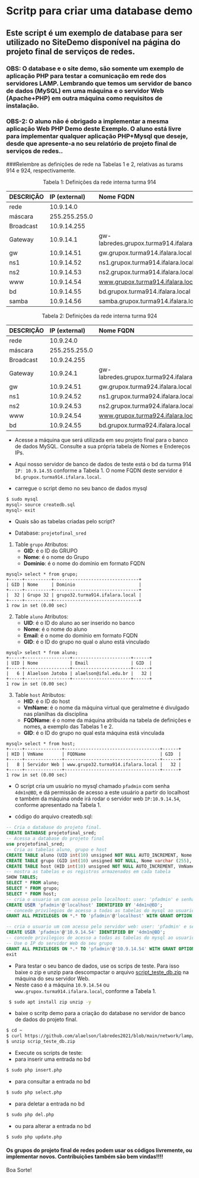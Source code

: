 # Scritp para criar uma database demo 
## Este script é um exemplo de database para ser utilizado no SiteDemo disponível na página do projeto final de serviços de redes.
### OBS: O database e o site demo, são somente um exemplo de aplicação PHP para testar a comunicação em rede dos servidores LAMP. Lembrando que temos um servidor de banco de dados (MySQL) em uma máquina e o servidor Web (Apache+PHP) em outra máquina como requisitos de instalação.
### OBS-2: O aluno não é obrigado a implementar a mesma aplicação Web PHP Demo deste Exemplo. O aluno está livre para implementar qualquer aplicação PHP+Mysql que deseje, desde que apresente-a no seu relatório de projeto final de serviços de redes..


###Relembre as definições de rede na Tabelas 1 e 2, relativas as turams 914 e 924, respectivamente.

<p><center> Tabela 1: Definições da rede interna turma 914</center></p>

| DESCRIÇÃO   | IP (external) | Nome FQDN                                 |
|:------------|:------------- |:------------------------------------------|
| rede        | 10.9.14.0     |                                           |
| máscara     | 255.255.255.0 |                                           |
| Broadcast   | 10.9.14.255   |                                           |
| Gateway     | 10.9.14.1     | gw-labredes.grupox.turma914.ifalara.local |
| gw          | 10.9.14.51    | gw.grupox.turma914.ifalara.local          |
| ns1         | 10.9.14.52    | ns1.grupox.turma914.ifalara.local         |
| ns2         | 10.9.14.53    | ns2.grupox.turma914.ifalara.local         |
| www         | 10.9.14.54    | www.grupox.turma914.ifalara.local         |
| bd          | 10.9.14.55    | bd.grupox.turma914.ifalara.local          |
| samba       | 10.9.14.56    | samba.grupox.turma914.ifalara.local       |

<p><center> Tabela 2: Definições da rede interna turma 924</center></p>

| DESCRIÇÃO   | IP (external) | Nome FQDN                                 |
|:------------|:------------- |:------------------------------------------|
| rede        | 10.9.24.0     |                                           |
| máscara     | 255.255.255.0 |                                           |
| Broadcast   | 10.9.24.255   |                                           |
| Gateway     | 10.9.24.1     | gw-labredes.grupox.turma924.ifalara.local |
| gw          | 10.9.24.51    | gw.grupox.turma924.ifalara.local          |
| ns1         | 10.9.24.52    | ns1.grupox.turma924.ifalara.local         |
| ns2         | 10.9.24.53    | ns2.grupox.turma924.ifalara.local         |
| www         | 10.9.24.54    | www.grupox.turma924.ifalara.local         |
| bd          | 10.9.24.55    | bd.grupox.turma924.ifalara.local          |

* Acesse a máquina que será utilizada em seu projeto final para o banco de dados MySQL. Consulte a sua própria tabela de Nomes e Endereços IPs.
* Aqui nosso servidor de banco de dados de teste está o bd da turma 914 ``IP: 10.9.14.55`` conforme a Tabela 1. O nome FQDN deste servidor é ``bd.grupox.turma914.ifalara.local``.

* carregue o script demo no seu banco de dados mysql
```bash
$ sudo mysql
mysql> source createdb.sql
mysql> exit
```
* Quais são as tabelas criadas pelo script?

* Database: ``projetofinal_sred``

1. Table ``grupo``
   Atributos:
      * **GID**: é o ID do GRUPO
      * **Nome**: é o nome do Grupo
      * **Domínio**: é o nome do domínio em formato FQDN
```
mysql> select * from grupo;
+-----+----------+--------------------------------+
| GID | Nome     | Dominio                        |
+-----+----------+--------------------------------+
|  32 | Grupo 32 | grupo32.turma914.ifalara.local |
+-----+----------+--------------------------------+
1 row in set (0.00 sec)

```
2. Table ``aluno``
   Atributos:
      * **UID**: é o ID do aluno ao ser inserido no banco
      * **Nome**: é o nome do aluno
      * **Email**: é o nome do domínio em formato FQDN
      * **GID**: é o ID do grupo no qual o aluno está vinculado
```
mysql> select * from aluno;
+-----+-----------------+----------------------+------+
| UID | Nome            | Email                | GID  |
+-----+-----------------+----------------------+------+
|   6 | Alaelson Jatoba | alaelson@ifal.edu.br |   32 |
+-----+-----------------+----------------------+------+
1 row in set (0.00 sec)

```
3. Table ``host``
   Atributos:
      * **HID**: é o ID do host
      * **VmName**: é o nome da máquina virtual que geralmetne é divulgado nas planilhas da disciplina
      * **FQDName**: é o nome da máquina atribuída na tabela de definições e nomes, a exemplo das Tabelas 1 e 2.
      * **GID**: é o ID do grupo no qual esta máquina está vinculada
```
mysql> select * from host;
+-----+--------------+------------------------------------+------+
| HID | VmName       | FQDName                            | GID  |
+-----+--------------+------------------------------------+------+
|   8 | Servidor Web | www.grupo32.turma914.ifalara.local |   32 |
+-----+--------------+------------------------------------+------+
1 row in set (0.00 sec)

```

* O script cria um usuário no mysql chamado ``pfadmin`` com senha ``4dm1n@BD``, e dá permissão de acesso a este usuário a partir do localhost e também da máquina onde irá rodar o servidor web ``IP:10.9.14.54``, conforme apresentado na Tabela 1. 

* código do arquivo createdb.sql:

```sql
-- Cria o database do projeto final.
CREATE DATABASE projetofinal_sred;
-- Acessa a database do projeto final
use projetofinal_sred;
-- Cria as tabelas aluno, grupo e host
CREATE TABLE aluno (UID int(10) unsigned NOT NULL AUTO_INCREMENT, Nome varchar (255), Email varchar (255), GID int,PRIMARY KEY (`UID`)) ENGINE=InnoDB DEFAULT CHARSET=utf8;
CREATE TABLE grupo (GID int(10) unsigned NOT NULL, Nome varchar (255), Dominio varchar (255), PRIMARY KEY (`GID`)) ENGINE=InnoDB DEFAULT CHARSET=utf8;
CREATE TABLE host (HID int(10) unsigned NOT NULL AUTO_INCREMENT, VmName varchar (255), FQDName varchar (255), GID int, PRIMARY KEY (`HID`)) ENGINE=InnoDB DEFAULT CHARSET=utf8;
-- mostra as tabelas e os registros armazenados em cada tabela
SHOW TABLES;
SELECT * FROM aluno;
SELECT * FROM grupo;
SELECT * FROM host;
-- cria o usuario um com acesso pelo localhost: user: 'pfadmin' e senha '4dm1n@BD'
CREATE USER 'pfadmin'@'localhost' IDENTIFIED BY '4dm1n@BD';
-- concede privilegios de acesso a todas as tabelas do mysql ao usuario 'pfadmin'
GRANT ALL PRIVILEGES ON *.* TO 'pfadmin'@'localhost' WITH GRANT OPTION;

-- cria o usuario um com acesso pelo servidor web: user: 'pfadmin' e senha '4dm1n@BD'. Então coloque o IP do servidor web
CREATE USER 'pfadmin'@'10.9.14.54' IDENTIFIED BY '4dm1n@BD';
-- concede privilegios de acesso a todas as tabelas do mysql ao usuario 'pfadmin' logando remotamente pelo ip 10.9.14.54.
-- Use o IP do servidor Web do seu grupo
GRANT ALL PRIVILEGES ON *.* TO 'pfadmin'@'10.9.14.54' WITH GRANT OPTION;
exit
```

* Para testar o seu banco de dados, use os scrips de teste. Para isso baixe o zip e unzip para descompactar o arquivo [script_teste_db.zip]( https://github.com/alaelson/labredes2021/blob/main/network/lamp/testedb/script_teste_db.zip) na máquina do seu servidor Web.
* Neste caso é a máquina ``10.9.14.54`` ou ``www.grupox.turma914.ifalara.local``, conforme a Tabela 1.

```bash
 $ sudo apt install zip unzip -y
```
* baixe o scritp demo para a criação do database no servidor de banco de dados do projeto final.
```bash
$ cd ~
$ curl https://github.com/alaelson/labredes2021/blob/main/network/lamp/testedb/script_teste_db.zip
$ unzip scrip_teste_db.zip
```

* Execute os scripts de teste:
* para inserir uma entrada no bd
```bash
$ sudo php insert.php
```
* para consultar a entrada no bd
```bash
$ sudo php select.php
```
* para deletar a entrada no bd
```bash
$ sudo php del.php
```
* ou para alterar a entrada no bd
```bash
$ sudo php update.php
```


#### Os grupos do projeto final de redes podem usar os códigos livremente, ou implementar novos. Contribuições também são bem vindas!!!!

Boa Sorte!


